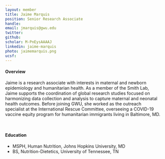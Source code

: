 ```yaml
---
layout: member
title: Jaime Marquis
position: Senior Research Associate
handle: 
email: jmarquis@gwu.edu
twitter:
github:
scholar: M-PnEysAAAAJ
linkedin: jaime-marquis 
photo: jaimemarquis.png
ucsf: 
---
```


<section class="container">
<div class="col-lg-8 col-md-8 col-sm-12 col-xs-12 col-lg-2-offset col-md-offset-2">
<h4>Overview</h4>
<p>Jaime is a research associate with interests in maternal and newborn epidemiology and humanitarian health. As a member of the Smith Lab, Jaime supports the coordination of global research studies focused on harmonizing data collection and analysis to capture maternal and neonatal health outcomes. Before joining GWU, she worked as the outreach specialist at the International Rescue Committee, overseeing a COVID-19 vaccine equity program for humanitarian immigrants living in Baltimore, MD.</p>
<div class="bx space4">&nbsp;
</div>
<h4>Education</h4>
<ul>
<li>MSPH, Human Nutrition, Johns Hopkins University, MD</li>
<li>BS, Nutrition-Dietetics, University of Tennessee, TN</li>
</ul>
</div>
</section>